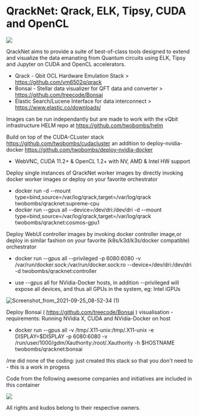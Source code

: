 # QrackNet: Qrack, ELK, Tipsy, CUDA and OpenCL

![](https://img.shields.io/docker/automated/jrottenberg/ffmpeg.svg)

QrackNet aims to provide a suite of best-of-class tools designed to extend and visualize the data emanating from Quantum circuits using ELK, Tipsy and Jupyter on CUDA and OpenCL accelerators.

- Qrack - Qbit OCL Hardware Emulation Stack > https://github.com/vm6502q/qrack
- Bonsai - Stellar data visualizer for QFT data and converter > https://github.com/treecode/Bonsai
- Elastic Search/Lucene Interface for data interconnect > https://www.elastic.co/downloads/

Images can be run independantly but are made to work with the vQbit infrastructure HELM repo at https://github.com/twobombs/helm

Build on top of the CUDA-CLuster stack https://github.com/twobombs/cudacluster an addition to deploy-nvidia-docker https://github.com/twobombs/deploy-nvidia-docker
- WebVNC, CUDA 11.2+ & OpenCL 1.2+ with NV, AMD & Intel HW support

Deploy single instances of QrackNet worker images by directly invoking docker worker images or deploy on your favorite orchestrator
- docker run -d --mount type=bind,source=/var/log/qrack,target=/var/log/qrack twobombs/qracknet:supreme-cpu
- docker run --gpus all --device=/dev/dri:/dev/dri -d --mount type=bind,source=/var/log/qrack,target=/var/log/qrack twobombs/qracknet:cosmos-gpu1

Deploy WebUI controller images by invoking docker controller image,or deploy in similar fashion on your favorite (k8s/k3d/k3s/docker compatible) orchestrator
- docker run --gpus all --privileged -p 6080:6080 -v /var/run/docker.sock:/var/run/docker.sock:ro --device=/dev/dri:/dev/dri -d twobombs/qracknet:controller
* use --gpus all for NVidia-Docker hosts, in addition --privileged will expose all devices, and thus all GPUs in the system, eg: Intel iGPUs

![Screenshot_from_2021-09-25_08-52-34 (1)](https://user-images.githubusercontent.com/12692227/134770011-8db48546-4853-4735-a980-cfc866d1786f.png)


Deploy Bonsai ( https://github.com/treecode/Bonsai ) visualisation - requirements: Running NVidia X, CUDA and NVidia-Docker on host 
- docker run --gpus all -v /tmp/.X11-unix:/tmp/.X11-unix -e DISPLAY=$DISPLAY -p 6080:6080 -v /run/user/1000/gdm/Xauthority:/root/.Xauthority -h $HOSTNAME twobombs/qracknet:bonsai 

/me did none of the coding: just created this stack so that you don't need to - this is a work in progess

Code from the following awesome companies and initiatives are included in this container

![](https://user-images.githubusercontent.com/12692227/57654809-61c07f00-75d5-11e9-9005-38d60d8d4db4.png)

All rights and kudos belong to their respective owners.

